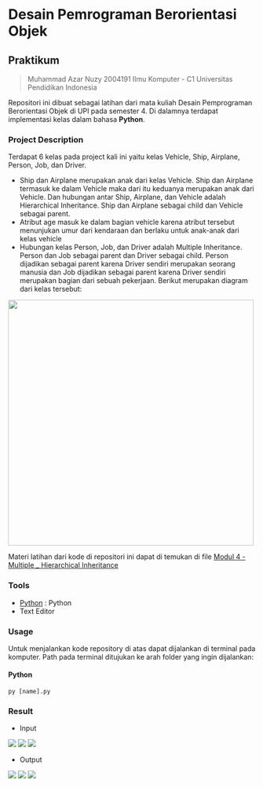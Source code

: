 # Desain Pemrograman Berorientasi Objek

## Praktikum 
> Muhammad Azar Nuzy 
> 2004191
> Ilmu Komputer - C1
> Universitas Pendidikan Indonesia

Repositori ini dibuat sebagai latihan dari mata kuliah Desain Pemprograman Berorientasi Objek di UPI pada semester 4. Di dalamnya terdapat implementasi kelas dalam bahasa **Python**.

### Project Description
Terdapat 6 kelas pada project kali ini yaitu kelas Vehicle, Ship, Airplane, Person, Job, dan Driver.
- Ship dan Airplane merupakan anak dari kelas Vehicle. Ship dan Airplane termasuk ke dalam Vehicle maka dari itu keduanya merupakan anak dari Vehicle. Dan hubungan antar Ship, Airplane, dan Vehicle adalah Hierarchical Inheritance. Ship dan Airplane sebagai child dan Vehicle sebagai parent.
- Atribut age masuk ke dalam bagian vehicle karena atribut tersebut menunjukan umur dari kendaraan dan berlaku untuk anak-anak dari kelas vehicle
- Hubungan kelas Person, Job, dan Driver adalah Multiple Inheritance. Person dan Job sebagai parent dan Driver sebagai child. Person dijadikan sebagai parent karena Driver sendiri merupakan seorang manusia dan Job dijadikan sebagai parent karena Driver sendiri merupakan bagian dari sebuah pekerjaan. 
Berikut merupakan diagram dari kelas tersebut:
<img src="https://github.com/azarnuzy/LATIHAN4DPBO2022/blob/master/diagramClasspng.png" style="height:500px;" align="center">  


Materi latihan dari kode di repositori ini dapat di temukan di file  [Modul 4 - Multiple _ Hierarchical Inheritance](https://github.com/azarnuzy/LATIHAN4DPBO2022.git)

### Tools
- [Python](https://www.python.org/) : Python
- Text Editor

### Usage

Untuk menjalankan kode repository di atas dapat dijalankan di terminal pada komputer. Path pada terminal ditujukan ke arah folder yang ingin dijalankan:

#### Python
```
py [name].py
```

### Result
- Input
<img src="https://github.com/azarnuzy/LATIHAN4DPBO2022/blob/master/Screenshot/inputShip.jpg"> 
 <img src="https://github.com/azarnuzy/LATIHAN4DPBO2022/blob/master/Screenshot/inputAirplane.jpg"> 
 <img src="https://github.com/azarnuzy/LATIHAN4DPBO2022/blob/master/Screenshot/inputDriver.jpg"> 
<br/>


- Output
<img src="https://github.com/azarnuzy/LATIHAN4DPBO2022/blob/master/Screenshot/outputShip.jpg"> 
<img src="https://github.com/azarnuzy/LATIHAN4DPBO2022/blob/master/Screenshot/outputAirplane.jpg"> 
<img src="https://github.com/azarnuzy/LATIHAN4DPBO2022/blob/master/Screenshot/outputDriver.jpg"> 
